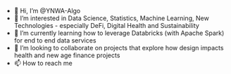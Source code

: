 - 👋 Hi, I’m @YNWA-Algo
- 👀 I’m interested in Data Science, Statistics, Machine Learning, New Technologies - especially DeFi, Digital Health and Sustainability
- 🌱 I’m currently learning how to leverage Databricks (with Apache Spark) for end to end data services 
- 💞️ I’m looking to collaborate on projects that explore how design impacts health and new age finance projects
- 📫 How to reach me 

<!---
YNWA-Algo/YNWA-Algo is a ✨ special ✨ repository because its `README.md` (this file) appears on your GitHub profile.
You can click the Preview link to take a look at your changes.
--->
